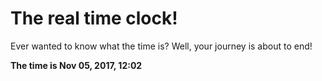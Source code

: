 # The real time clock!

Ever wanted to know what the time is? Well, your journey is about to end!

**The time is Nov 05, 2017, 12:02**